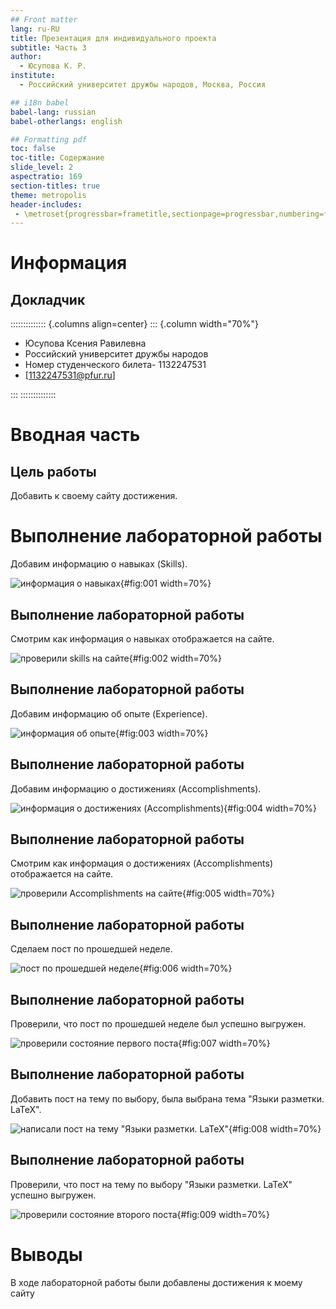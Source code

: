 ```yaml
---
## Front matter
lang: ru-RU
title: Презентация для индивидуального проекта
subtitle: Часть 3
author:
  - Юсупова К. Р.
institute:
  - Российский университет дружбы народов, Москва, Россия

## i18n babel
babel-lang: russian
babel-otherlangs: english

## Formatting pdf
toc: false
toc-title: Содержание
slide_level: 2
aspectratio: 169
section-titles: true
theme: metropolis
header-includes:
 - \metroset{progressbar=frametitle,sectionpage=progressbar,numbering=fraction}
---
```


# Информация

## Докладчик

:::::::::::::: {.columns align=center}
::: {.column width="70%"}

  * Юсупова Ксения Равилевна
  * Российский университет дружбы народов
  * Номер студенческого билета- 1132247531
  * [1132247531@pfur.ru]

:::
::::::::::::::

# Вводная часть

## Цель работы

Добавить к своему сайту достижения.

# Выполнение лабораторной работы

Добавим информацию о навыках (Skills).

![информация о навыках](image/61.png){#fig:001 width=70%}

## Выполнение лабораторной работы

Смотрим как информация о навыках отображается на сайте.

![проверили skills на сайте](image/62.png){#fig:002 width=70%}

## Выполнение лабораторной работы

Добавим информацию об опыте (Experience).

![информация об опыте](image/63.png){#fig:003 width=70%}

## Выполнение лабораторной работы

Добавим информацию о достижениях (Accomplishments).

![информация о достижениях (Accomplishments)](image/64.png){#fig:004 width=70%}

## Выполнение лабораторной работы

Смотрим как информация о достижениях (Accomplishments) отображается на сайте.

![проверили Accomplishments на сайте](image/65.png){#fig:005 width=70%}

## Выполнение лабораторной работы

Сделаем пост по прошедшей неделе.

![пост по прошедшей неделе](image/66.png){#fig:006 width=70%}

## Выполнение лабораторной работы

Проверили, что пост по прошедшей неделе был успешно выгружен.

![проверили состояние первого поста](image/67.png){#fig:007 width=70%}

## Выполнение лабораторной работы

Добавить пост на тему по выбору, была выбрана тема "Языки разметки. LaTeX".

![написали пост на тему "Языки разметки. LaTeX"](image/68.png){#fig:008 width=70%}

## Выполнение лабораторной работы

Проверили, что пост на тему по выбору "Языки разметки. LaTeX" успешно выгружен.

![проверили состояние второго поста](image/69.png){#fig:009 width=70%}

# Выводы

В ходе лабораторной работы были добавлены достижения к моему сайту 

